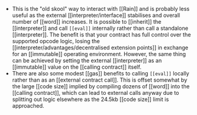 - This is the "old skool" way to interact with [[Rain]] and is probably less useful as the external [[interpreter/interface]] stabilises and overall number of [[word]] increases. It is possible to [[inherit]] the [[interpreter]] and call `[[eval]]` internally rather than call a standalone [[interpreter]]. The benefit is that your contract has full control over the supported opcode logic, losing the [[interpreter/advantages/decentralised extension points]] in exchange for an [[immutable]] operating environment. However, the same thing can be achieved by setting the external [[interpreter]] as an [[immutable]] value on the [[calling contract]] itself.
- There are also some modest [[gas]] benefits to calling `[[eval]]` locally rather than as an [[external contract call]]. This is offset somewhat by the large [[code size]] implied by compiling dozens of [[word]] into the [[calling contract]], which can lead to external calls anyway due to splitting out logic elsewhere as the 24.5kb [[code size]] limit is approached.